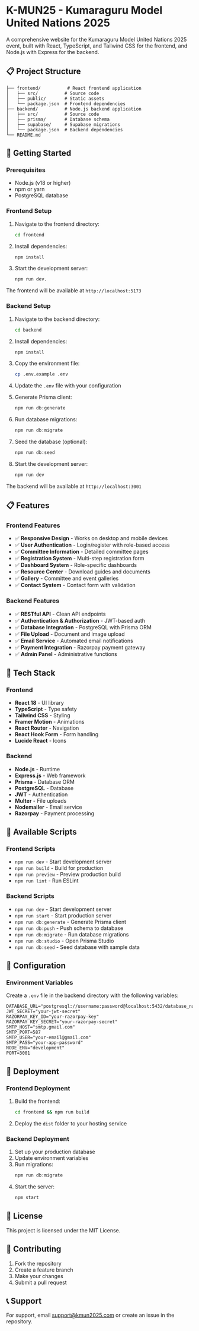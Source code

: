 # K-MUN25 - Kumaraguru Model United Nations 2025

A comprehensive website for the Kumaraguru Model United Nations 2025 event, built with React, TypeScript, and Tailwind CSS for the frontend, and Node.js with Express for the backend.

## 📋 Project Structure

```
├── frontend/          # React frontend application
│   ├── src/          # Source code
│   ├── public/       # Static assets
│   └── package.json  # Frontend dependencies
├── backend/          # Node.js backend application
│   ├── src/          # Source code
│   ├── prisma/       # Database schema
│   ├── supabase/     # Supabase migrations
│   └── package.json  # Backend dependencies
└── README.md
```

## 🚀 Getting Started

### Prerequisites

- Node.js (v18 or higher)
- npm or yarn
- PostgreSQL database

### Frontend Setup

1. Navigate to the frontend directory:
   ```bash
   cd frontend
   ```

2. Install dependencies:
   ```bash
   npm install
   ```

3. Start the development server:
   ```bash
   npm run dev.
   ```

The frontend will be available at `http://localhost:5173`

### Backend Setup

1. Navigate to the backend directory:
   ```bash
   cd backend
   ```

2. Install dependencies:
   ```bash
   npm install
   ```

3. Copy the environment file:
   ```bash
   cp .env.example .env
   ```

4. Update the `.env` file with your configuration

5. Generate Prisma client:
   ```bash
   npm run db:generate
   ```

6. Run database migrations:
   ```bash
   npm run db:migrate
   ```

7. Seed the database (optional):
   ```bash
   npm run db:seed
   ```

8. Start the development server:
   ```bash
   npm run dev
   ```

The backend will be available at `http://localhost:3001`

## 📋 Features

### Frontend Features
- ✅ **Responsive Design** - Works on desktop and mobile devices
- ✅ **User Authentication** - Login/register with role-based access
- ✅ **Committee Information** - Detailed committee pages
- ✅ **Registration System** - Multi-step registration form
- ✅ **Dashboard System** - Role-specific dashboards
- ✅ **Resource Center** - Download guides and documents
- ✅ **Gallery** - Committee and event galleries
- ✅ **Contact System** - Contact form with validation

### Backend Features
- ✅ **RESTful API** - Clean API endpoints
- ✅ **Authentication & Authorization** - JWT-based auth
- ✅ **Database Integration** - PostgreSQL with Prisma ORM
- ✅ **File Upload** - Document and image upload
- ✅ **Email Service** - Automated email notifications
- ✅ **Payment Integration** - Razorpay payment gateway
- ✅ **Admin Panel** - Administrative functions

## 🎨 Tech Stack

### Frontend
- **React 18** - UI library
- **TypeScript** - Type safety
- **Tailwind CSS** - Styling
- **Framer Motion** - Animations
- **React Router** - Navigation
- **React Hook Form** - Form handling
- **Lucide React** - Icons

### Backend
- **Node.js** - Runtime
- **Express.js** - Web framework
- **Prisma** - Database ORM
- **PostgreSQL** - Database
- **JWT** - Authentication
- **Multer** - File uploads
- **Nodemailer** - Email service
- **Razorpay** - Payment processing

## 📱 Available Scripts

### Frontend Scripts
- `npm run dev` - Start development server
- `npm run build` - Build for production
- `npm run preview` - Preview production build
- `npm run lint` - Run ESLint

### Backend Scripts
- `npm run dev` - Start development server
- `npm run start` - Start production server
- `npm run db:generate` - Generate Prisma client
- `npm run db:push` - Push schema to database
- `npm run db:migrate` - Run database migrations
- `npm run db:studio` - Open Prisma Studio
- `npm run db:seed` - Seed database with sample data

## 🔧 Configuration

### Environment Variables

Create a `.env` file in the backend directory with the following variables:

```env
DATABASE_URL="postgresql://username:password@localhost:5432/database_name"
JWT_SECRET="your-jwt-secret"
RAZORPAY_KEY_ID="your-razorpay-key"
RAZORPAY_KEY_SECRET="your-razorpay-secret"
SMTP_HOST="smtp.gmail.com"
SMTP_PORT=587
SMTP_USER="your-email@gmail.com"
SMTP_PASS="your-app-password"
NODE_ENV="development"
PORT=3001
```

## 🚀 Deployment

### Frontend Deployment
1. Build the frontend:
   ```bash
   cd frontend && npm run build
   ```

2. Deploy the `dist` folder to your hosting service

### Backend Deployment
1. Set up your production database
2. Update environment variables
3. Run migrations:
   ```bash
   npm run db:migrate
   ```
4. Start the server:
   ```bash
   npm start
   ```

## 📄 License

This project is licensed under the MIT License.

## 🤝 Contributing

1. Fork the repository
2. Create a feature branch
3. Make your changes
4. Submit a pull request

## 📞 Support

For support, email support@kmun2025.com or create an issue in the repository.